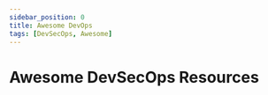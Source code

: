 ```yaml
---
sidebar_position: 0
title: Awesome DevOps
tags: [DevSecOps, Awesome]
---
```


Awesome DevSecOps Resources
===========================